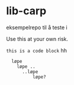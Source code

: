 # lib-carp
eksempelrepo til å teste i 

Use this at your own risk.

`this is a code block`
hh

      løpe
        løpe ..
          ..løpe
              løpe?

